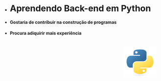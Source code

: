 - # Aprendendo Back-end em Python
- #### Gostaria de **contribuir** na construção de programas
- #### Procura **adiquirir** mais experiência

<div style="display: inline_block"><br> <img align="right" alt="Rafa-Python" height="100" width="110"src="https://raw.githubusercontent.com/devicons/devicon/master/icons/python/python-original.svg"> </div>
